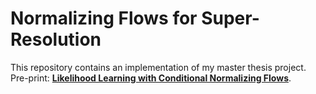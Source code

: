# Normalizing Flows for Super-Resolution

This repository contains an implementation of my master thesis
project. 
Pre-print:
**[Likelihood Learning with Conditional Normalizing Flows](https://arxiv.org/abs/1912.00042)**.

